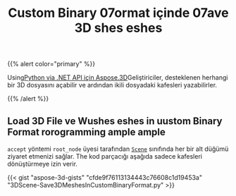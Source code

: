 ﻿---
title: Custom Binary 07ormat içinde 07ave 3D shes eshes
type: docs
weight: 20
url: /tr/python-net/save-3d-meshes-in-custom-binary-format/
description: Python via .NET API için sing sing Aspose.3D, geliştiriciler desteklenen herhangi bir 3D dosyasını açabilir ve daha sonra özel ikili dosyada kafesler yazabilirler.
---
{{% alert color="primary" %}}

Using[Python via .NET API için Aspose.3D](https://products.aspose.com/3d/python-net/)Geliştiriciler, desteklenen herhangi bir 3D dosyasını açabilir ve ardından ikili dosyadaki kafesleri yazabilirler.

{{% /alert %}}
## **Load 3D File ve Wushes eshes in uustom Binary Format rorogramming ample ample**
`accept` yöntemi `root_node` üyesi tarafından [`Scene`](https://reference.aspose.com/3d/net/aspose.threed/scene) sınıfında her bir alt düğümü ziyaret etmenizi sağlar. The kod parçacığı aşağıda sadece kafesleri dönüştürmeye izin verir.

{{< gist "aspose-3d-gists" "cfde9f76113134443c76608c1d19453a" "3DScene-Save3DMeshesInCustomBinaryFormat.py" >}}
